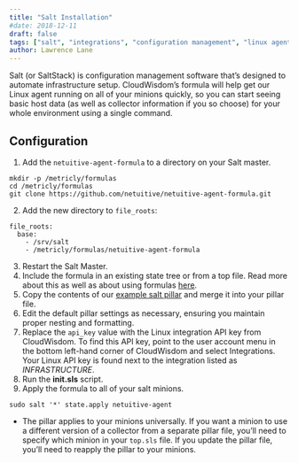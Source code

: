 ```yaml
---
title: "Salt Installation"
#date: 2018-12-11
draft: false
tags: ["salt", "integrations", "configuration management", "linux agent"]
author: Lawrence Lane
---
```


Salt (or SaltStack) is configuration management software that’s designed to automate infrastructure setup. CloudWisdom’s formula will help get our Linux agent running on all of your minions quickly, so you can start seeing basic host data (as well as collector information if you so choose) for your whole environment using a single command.

## Configuration
1. Add the `netuitive-agent-formula` to a directory on your Salt master.  
```
mkdir -p /metricly/formulas
cd /metricly/formulas
git clone https://github.com/netuitive/netuitive-agent-formula.git
```
2. Add the new directory to `file_roots`:

 ```
 file_roots:
   base:
     - /srv/salt
     - /metricly/formulas/netuitive-agent-formula
 ```

3. Restart the Salt Master.
4. Include the formula in an existing state tree or from a top file. Read more about this as well as about using formulas [here](https://docs.saltstack.com/en/latest/topics/development/conventions/formulas.html#usage).
5. Copy the contents of our [example salt pillar](https://github.com/netuitive/netuitive-agent-formula/blob/master/pillar.example) and merge it into your pillar file.
6. Edit the default pillar settings as necessary, ensuring you maintain proper nesting and formatting.
7. Replace the `api_key` value with the Linux integration API key from CloudWisdom. To find this API key, point to the user account menu in the bottom left-hand corner of CloudWisdom and select Integrations. Your Linux API key is found next to the integration listed as _INFRASTRUCTURE_.
8. Run the **init.sls** script.
9. Apply the formula to all of your salt minions.  
```
sudo salt '*' state.apply netuitive-agent
```
 - The pillar applies to your minions universally. If you want a minion to use a different version of a collector from a separate pillar file, you’ll need to specify which minion in your `top.sls` file. If you update the pillar file, you’ll need to reapply the pillar to your minions.
